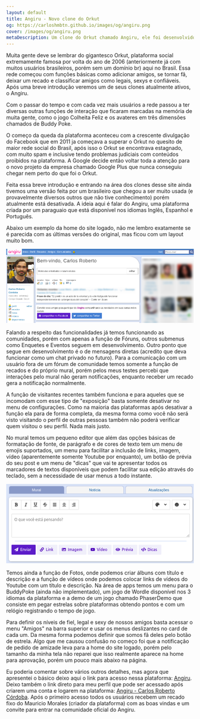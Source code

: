 ```yaml
---
layout: default
title: Angiru - Novo clone do Orkut
og: https://carloshmbtn.github.io/images/og/angiru.png
cover: /images/og/angiru.png
metaDescription: Um clone do Orkut chamado Angiru, ele foi desenvolvido por um paraguaio chamado Mauricio, aqui falo um pouco sobre essa plataforma
---
```


Muita gente deve se lembrar do gigantesco Orkut, plataforma social extremamente famosa por volta do ano de 2006 (anteriormente já com muitos usuários brasileiros, porém sem um domínio br) aqui no Brasil. Essa rede começou com funções básicas como adicionar amigos, se tornar fã, deixar um recado e classificar amigos como legais, sexys e confiáveis. Após uma breve introdução veremos um de seus clones atualmente ativos, o Angiru.

Com o passar do tempo e com cada vez mais usuários a rede passou a ter diversas outras funções de interação que ficaram marcadas na memória de muita gente, como o jogo Colheita Feliz e os avateres em três dimensões chamados de Buddy Poke. 

O começo da queda da plataforma aconteceu com a crescente divulgação do Facebook que em 2011 ja começava a superar o Orkut no quesito de maior rede social do Brasil, após isso o Orkut se encontrava estagnado, com muito spam e inclusive tendo problemas judiciais com conteúdos proibidos na plataforma. A Google decide então voltar toda a atenção para o novo projeto da empresa chamado Google Plus que nunca conseguiu chegar nem perto do que foi o Orkut. 

Feita essa breve introdução e entrando na área dos clones desse site ainda tivemos uma versão feita por um brasileiro que chegou a ser muito usada (e provavelmente diversos outros que não tive conhecimento) porém atualmente está desativada. A ideia aqui é falar do Angiru, uma plataforma criada por um paraguaio que está disponível nos idiomas Inglês, Espanhol e Português. 

Abaixo um exemplo da home do site logado, não me lembro exatamente se é parecida com as últimas versões do original, mas ficou com um layout muito bom.

![home do site Angiru](/images/posts/angiru/angiru-home.png "home do site Angiru")

Falando a respeito das funcionalidades já temos funcionando as comunidades, porém com apenas a função de Fóruns, outros submenus como Enquetes e Eventos seguem em desenvolvimento. Outro ponto que segue em desenvolvimento é o de mensagens diretas (acredito que deva funcionar como um chat privado no futuro). Para a comunicação com um usuário fora de um fórum de comunidade temos somente a função de recados e do próprio mural, porém pelos meus testes percebi que interações pelo mural não geram notificações, enquanto receber um recado gera a notificação normalmente.

A função de visitantes recentes também funciona e para aqueles que se incomodam com esse tipo de "exposição" basta somente desativar no menu de configurações. Como na maioria das plataformas após desativar a função ela para de forma completa, da mesma forma como você não será visto visitando o perfil de outras pessoas também não poderá verificar quem visitou o seu perfil. Nada mais justo. 

No mural temos um pequeno editor que além das opções básicas de formatação de fonte, de parágrafo e de cores de texto tem um menu de emojis suportados, um menu para facilitar a inclusão de links, imagem, vídeo (aparentemente somente Youtube por enquanto), um botão de prévia do seu post e um menu de "dicas" que vai te apresentar todos os marcadores de textos disponíveis que podem facilitar sua edição através do teclado, sem a necessidade de usar menus a todo instante. 

![editor angiru](/images/posts/angiru/editor.png "editor angiru")

Temos ainda a função de Fotos, onde podemos criar álbuns com título e descrição e a função de vídeos onde podemos colocar links de vídeos do Youtube com um título e descrição. Na área de apps temos um menu para o BuddyPoke (ainda não implementado), um jogo de Wordle disponível nos 3 idiomas da plataforma e a demo de um jogo chamado PhaserDemo que consiste em pegar estrelas sobre plataformas obtendo pontos e com um relógio registrando o tempo de jogo.

Para definir os níveis de fiel, legal e sexy de nossos amigos basta acessar o menu "Amigos" na barra superior e usar os menus deslizantes no card de cada um. Da mesma forma podemos definir que somos fã deles pelo botão de estrela. Algo que me causou confusão no começo foi que a notificação de pedido de amizade leva para a home do site logado, porém pelo tamanho da minha tela não reparei que isso realmente aparece na home para aprovação, porém um pouco mais abaixo na página.

Eu poderia comentar sobre vários outros detalhes, mas agora que apresentei o básico deixo aqui o link para acesso nessa plataforma: [Angiru](https://angiru.com.py "página inicial do Angiru"). Deixo também o link direto para meu perfil que pode ser acessado após criarem uma conta e logarem na plataforma: [Angiru - Carlos Roberto Córdoba](https://angiru.com.py/profiles/carloshmbtn/ "perfil no Angiru"). Após o primeiro acesso todos os usuários recebem um recado fixo do Mauricio Morales (criador da plataforma) com as boas vindas e um convite para entrar na comunidade oficial do Angiru. 